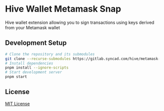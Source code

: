 # Hive Wallet Metamask Snap

Hive wallet extension allowing you to sign transactions using keys derived from your Metamask wallet

## Development Setup

```bash
# Clone the repository and its submodules
git clone --recurse-submodules https://gitlab.syncad.com/hive/metamask-snap.git
# Install dependencies
pnpm install --ignore-scripts
# Start development server
pnpm start
```

## License

[MIT License](LICENSE.md)
